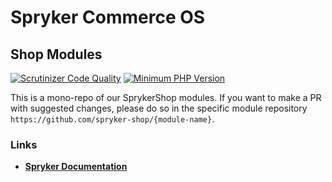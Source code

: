 # Spryker Commerce OS

## Shop Modules

[![Scrutinizer Code Quality](https://scrutinizer-ci.com/g/spryker/spryker-shop-core/badges/quality-score.png?b=master)](https://scrutinizer-ci.com/g/spryker/spryker-shop-core/?branch=master)
[![Minimum PHP Version](https://img.shields.io/badge/php-%3E%3D%208.1-8892BF.svg)](https://php.net/)

This is a mono-repo of our SprykerShop modules.
If you want to make a PR with suggested changes, please do so in the specific module repository
`https://github.com/spryker-shop/{module-name}`.

### Links
- **[Spryker Documentation](https://docs.spryker.com/)**
